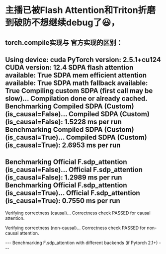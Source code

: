 # 主播已被Flash Attention和Triton折磨到破防不想继续debug了😃，

## torch.compile实现与 官方实现的区别：
Using device: cuda
PyTorch version: 2.5.1+cu124
CUDA version: 12.4
SDPA flash attention available: True
SDPA mem efficient attention available: True
SDPA math fallback available: True
Compiling custom SDPA (first call may be slow)...
Compilation done or already cached.
Benchmarking Compiled SDPA (Custom) (is_causal=False)...
Compiled SDPA (Custom) (is_causal=False): 1.5228 ms per run
Benchmarking Compiled SDPA (Custom) (is_causal=True)...
Compiled SDPA (Custom) (is_causal=True): 2.6953 ms per run
------------------------------
Benchmarking Official F.sdp_attention (is_causal=False)...
Official F.sdp_attention (is_causal=False): 1.2989 ms per run
Benchmarking Official F.sdp_attention (is_causal=True)...
Official F.sdp_attention (is_causal=True): 0.7550 ms per run
------------------------------
Verifying correctness (causal)...
Correctness check PASSED for causal attention.

Verifying correctness (non-causal)...
Correctness check PASSED for non-causal attention.

--- Benchmarking F.sdp_attention with different backends (if Pytorch 2.1+) ---

